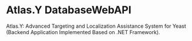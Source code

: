 # Atlas.Y DatabaseWebAPI

Atlas.Y: Advanced Targeting and Localization Assistance System for Yeast (Backend Application Implemented Based on .NET Framework).
